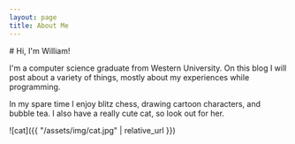 ```yaml
---
layout: page
title: About Me
---
```

<link rel="stylesheet" href="https://cdnjs.cloudflare.com/ajax/libs/font-awesome/6.0.0/css/all.min.css" integrity="sha512-9usAa10IRO0HhonpyAIVpjrylPvoDwiPUiKdWk5t3PyolY1cOd4DSE0Ga+ri4AuTroPR5aQvXU9xC6qOPnzFeg==" crossorigin="anonymous" referrerpolicy="no-referrer" />
# Hi, I'm William!

I'm a computer science graduate from Western University. On this blog I will post about a variety of 
things, mostly about my experiences while programming.

In my spare time I enjoy blitz chess, drawing cartoon characters, and bubble tea. 
I also have a really cute cat, so look out for her.

![cat]({{ "/assets/img/cat.jpg" | relative_url }}) 
